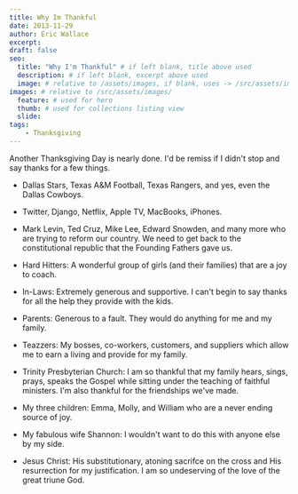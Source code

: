 ```yaml
---
title: Why Im Thankful
date: 2013-11-29
author: Eric Wallace
excerpt:
draft: false
seo:
  title: "Why I'm Thankful" # if left blank, title above used
  description: # if left blank, excerpt above used
  image: # relative to /assets/images, if blank, uses -> /src/assets/images/meta/default.png
images: # relative to /src/assets/images/
  feature: # used for hero
  thumb: # used for collections listing view
  slide:
tags:
    - Thanksgiving
---
```


Another Thanksgiving Day is nearly done. I'd be remiss if I didn't stop and say thanks for a few things.

- Dallas Stars, Texas A&M Football, Texas Rangers, and yes, even the Dallas Cowboys.

- Twitter, Django, Netflix, Apple TV, MacBooks, iPhones.

- Mark Levin, Ted Cruz, Mike Lee, Edward Snowden, and many more who are trying to reform our country. We need to get back to the constitutional republic that the Founding Fathers gave us.

- Hard Hitters: A wonderful group of girls (and their families) that are a joy to coach.

- In-Laws: Extremely generous and supportive. I can't begin to say thanks for all the help they provide with the kids.

- Parents: Generous to a fault. They would do anything for me and my family.

- Teazzers: My bosses, co-workers, customers, and suppliers which allow me to earn a living and provide for my family.

- Trinity Presbyterian Church: I am so thankful that my family hears, sings, prays, speaks the Gospel while sitting under the teaching of faithful ministers. I'm also thankful for the friendships we've made.

- My three children: Emma, Molly, and William who are a never ending source of joy.

- My fabulous wife Shannon: I wouldn't want to do this with anyone else by my side.

- Jesus Christ: His substitutionary, atoning sacrifce on the cross and His resurrection for my justification. I am so undeserving of the love of the great triune God.
